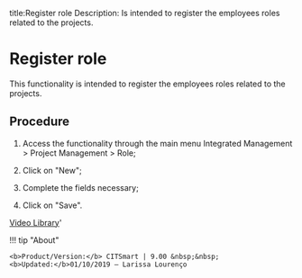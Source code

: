 title:Register role
Description: Is intended to register the employees roles related to the projects. 
# Register role
This functionality is intended to register the employees roles related to the projects.

Procedure
-------------

1.  Access the functionality through the main menu Integrated Management \>
    Project Management \> Role;

2.  Click on "New";

3.  Complete the fields necessary;

4.  Click on "Save".

<i class='fa fa-youtube-play  fa-2x' style='color:#97ce17;vertical-align: middle;'> </i> [Video Library](https://www.youtube.com/playlist?list=PLB5qK2uzf2ROEeoHh3EbsZJxjr9hJSLIV)'

!!! tip "About"

    <b>Product/Version:</b> CITSmart | 9.00 &nbsp;&nbsp;
    <b>Updated:</b>01/10/2019 – Larissa Lourenço
